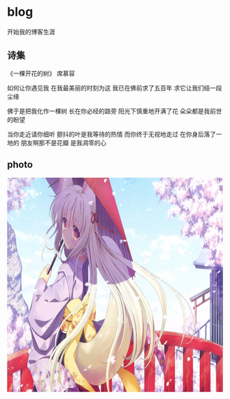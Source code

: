 # blog
开始我的博客生涯
## 诗集
<p>
 《一棵开花的树》   席慕容
</p>

<p>
如何让你遇见我
在我最美丽的时刻为这
我已在佛前求了五百年
求它让我们结一段尘缘
</p>


<p>
佛于是把我化作一棵树
长在你必经的路旁
阳光下慎重地开满了花
朵朵都是我前世的盼望
</p>


<p>
当你走近请你细听
颤抖的叶是我等待的热情
而你终于无视地走过
在你身后落了一地的
朋友啊那不是花瓣
是我凋零的心
</p>

## photo
<p>
<img src="t1.jpg" width="800" height="500" />
</p>
